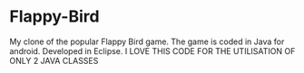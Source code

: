 # Flappy-Bird

My clone of the popular Flappy Bird game.
The game is coded in Java for android.
Developed in Eclipse. 
I LOVE THIS CODE FOR THE UTILISATION OF ONLY 2 JAVA CLASSES
